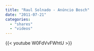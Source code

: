 ```yaml
---
title: "Raul Solnado - Anúncio Bosch"
date: "2011-07-21"
categories:
  - "shares"
  - "videos"
---
```


{{< youtube W0FdVvFWhtU >}}
